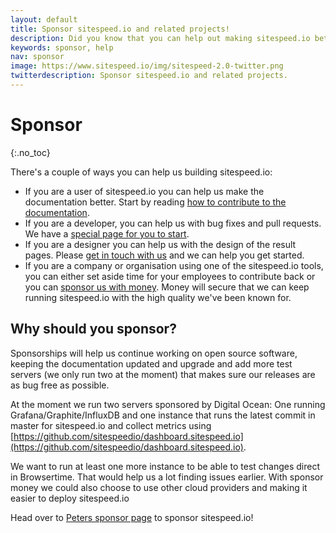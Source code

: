 ```yaml
---
layout: default
title: Sponsor sitespeed.io and related projects!
description: Did you know that you can help out making sitespeed.io better?
keywords: sponsor, help
nav: sponsor
image: https://www.sitespeed.io/img/sitespeed-2.0-twitter.png
twitterdescription: Sponsor sitespeed.io and related projects.
---
```

# Sponsor
{:.no_toc}

There's a couple of ways you can help us building sitespeed.io:

* If you are a user of sitespeed.io you can help us make the documentation better. Start by reading [how to contribute to the documentation](/documentation/sitespeed.io/developers/#contributing-to-the-documentation).
* If you are a developer, you can help us with bug fixes and pull requests. We have a [special page for you to start](/documentation/sitespeed.io/developers/).
* If you are a designer you can help us with the design of the result pages. Please [get in touch with us](https://github.com/sitespeedio/sitespeed.io/issues/new) and we can help you get started.
* If you are a company or organisation using one of the sitespeed.io tools, you can either set aside time for your employees to contribute back or you can [sponsor us with money](https://github.com/users/soulgalore/sponsorship). Money will secure that we can keep running sitespeed.io with the high quality we've been known for.

## Why should you sponsor?
Sponsorships will help us continue working on open source software, keeping the documentation updated and upgrade and add more test servers (we only run two at the moment) that makes sure our releases are as bug free as possible.

At the moment we run two servers sponsored by Digital Ocean: One running Grafana/Graphite/InfluxDB and one instance that runs the latest commit in master for sitespeed.io and collect metrics using [https://github.com/sitespeedio/dashboard.sitespeed.io](https://github.com/sitespeedio/dashboard.sitespeed.io). 

We want to run at least one more instance to be able to test changes direct in Browsertime. That would help us a lot finding issues earlier. With sponsor money we could also choose to use other cloud providers and making it easier to deploy sitespeed.io

Head over to [Peters sponsor page](https://github.com/users/soulgalore/sponsorship) to sponsor sitespeed.io!